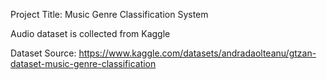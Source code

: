 Project Title: Music Genre Classification System

Audio dataset is collected from Kaggle

Dataset Source: https://www.kaggle.com/datasets/andradaolteanu/gtzan-dataset-music-genre-classification

